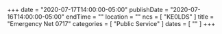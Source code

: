 +++
date = "2020-07-17T14:00:00-05:00"
publishDate = "2020-07-16T14:00:00-05:00"
endTime = ""
location = ""
ncs = [ "KE0LDS" ]
title = "Emergency Net 0717"
categories = [ "Public Service" ]
dates = [ "" ]
+++
